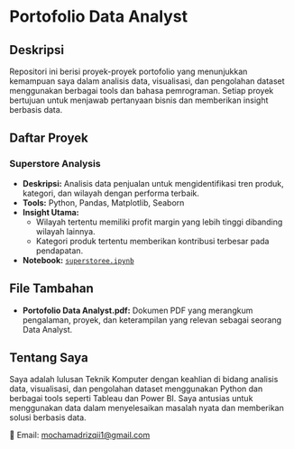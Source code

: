 # Portofolio Data Analyst

## Deskripsi
Repositori ini berisi proyek-proyek portofolio yang menunjukkan kemampuan saya dalam analisis data, visualisasi, dan pengolahan dataset menggunakan berbagai tools dan bahasa pemrograman. Setiap proyek bertujuan untuk menjawab pertanyaan bisnis dan memberikan insight berbasis data.

## Daftar Proyek

###  **Superstore Analysis**
- **Deskripsi:** Analisis data penjualan untuk mengidentifikasi tren produk, kategori, dan wilayah dengan performa terbaik.
- **Tools:** Python, Pandas, Matplotlib, Seaborn
- **Insight Utama:**
  - Wilayah tertentu memiliki profit margin yang lebih tinggi dibanding wilayah lainnya.
  - Kategori produk tertentu memberikan kontribusi terbesar pada pendapatan.
- **Notebook:** [`superstoree.ipynb`](./superstoree.ipynb)

## File Tambahan
- **Portofolio Data Analyst.pdf:** Dokumen PDF yang merangkum pengalaman, proyek, dan keterampilan yang relevan sebagai seorang Data Analyst.


## Tentang Saya
Saya adalah lulusan Teknik Komputer dengan keahlian di bidang analisis data, visualisasi, dan pengolahan dataset menggunakan Python dan berbagai tools seperti Tableau dan Power BI. Saya antusias untuk menggunakan data dalam menyelesaikan masalah nyata dan memberikan solusi berbasis data.

📧 Email: mochamadrizqii1@gmail.com
